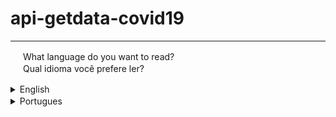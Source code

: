# api-getdata-covid19

***

 <img width="16px" src="https://user-images.githubusercontent.com/59120094/102106902-e60d6080-3e0f-11eb-8528-ccc9c4fd3030.png"></img> What language do you want to read?
 <br>
 <img width="16px"  src="https://user-images.githubusercontent.com/59120094/102106566-80b96f80-3e0f-11eb-8fa3-5248a34b61e3.png"></img> Qual idioma você prefere ler?
 

<details>
<summary>English <img width="16px" src="https://user-images.githubusercontent.com/59120094/102106902-e60d6080-3e0f-11eb-8528-ccc9c4fd3030.png"></img> </summary>

## Introduction

This repository contains a patch of code responsible for geting of the data of a API, the data was selected of the covid-19 on brazil.


## License

The datas useing this repository are provided of the "Covid19 Brazil API", The documentation is on the this url address: <br> https://covid19-brazil-api-docs.now.sh/ 


## Instruction

* The method "respConvidAPI" is responsible for fetching datas from of the API.

* The method "printDataCovid" is responsible for printing the datas the that method before was got.

* The method "init" initialization everything.

## Programming Language

* javascript (features - ECMA script 2019 or upper).

## What is data to expect?

 The data returned is:
 * "cases" - number of cases on brazil actively.
 * "confirmed" - confirmed from the start.
 * "country" - the country, that on case is on brazil.
 * "deaths" - deaths from the start.
 * "recovered" - recovered from the start.
 * "updated_at" - date of last updated.

## Where was this used by the repository developer ?

This patch of code, was foi used on front-end project Lucomed ["Learn more about"](https://github.com/lucosilva/frontend-lucomed).

</details>




<details>
<summary>Portugues <img width="16px"  src="https://user-images.githubusercontent.com/59120094/102106566-80b96f80-3e0f-11eb-8fa3-5248a34b61e3.png"></img> </summary>


## Introdução

Este repositório contem um trecho de codigo responsavel por obter os dados de uma API, os dados escolhindo foram da covid-19, especialmente do brasil.

## Licença 

* Os dados ultilizados neste repostório, são providos da "Covid19 Brazil API", a documentação está neste endereço: <br> https://covid19-brazil-api-docs.now.sh/ 

## Instruções

* a função "respConvidAPI" é responsavel por buscar os dados na API.

* a função "printDataCovid" é responsavel por mostrar os dados que a função anterior recebeu.

* a função "init" inicializa tudo.

## Linguagem

* javascript (recursos - ECMA script 2019 ou superior).


## Quais dados esperar?

 Os dados retornados serão:
 * "cases" - numeros de casos no brasil atualmente ativos.
 * "confirmed" - confirmados desde o incio.
 * "country" - o pais, que no caso é Brasil.
 * "deaths" - mortos desde o inicio.
 * "recovered" - recuperados desde o inicio.
 * "updated_at" - data da ultima atualização.

## Onde isso foi usado pelo criador do repositório?

Este trecho de código foi ultilizado no projeto front-end Lucomed ["saiba mais"](https://github.com/lucosilva/frontend-lucomed).

</details>

